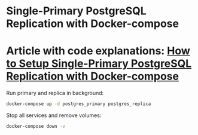 # Single-Primary PostgreSQL Replication with Docker-compose
# Article with code explanations: [How to Setup Single-Primary PostgreSQL Replication with Docker-compose](https://medium.com/@eremeykin/how-to-setup-single-primary-postgresql-replication-with-docker-compose-98c48f233bbf)

Run primary and replica in background:
```bash
docker-compose up -d postgres_primary postgres_replica
```

Stop all services and remove volumes:
```bash
docker-compose down -v
```
